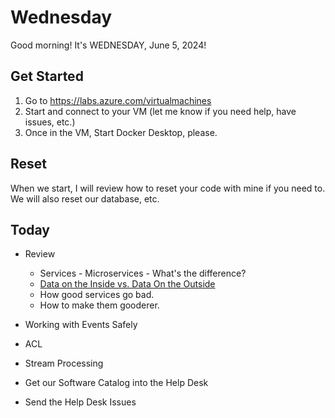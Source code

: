 # Wednesday

Good morning! It's WEDNESDAY, June 5, 2024!

## Get Started

1. Go to https://labs.azure.com/virtualmachines 
2. Start and connect to your VM (let me know if you need help, have issues, etc.)
3. Once in the VM, Start Docker Desktop, please.

## Reset
When we start, I will review how to reset your code with mine if you need to.
We will also reset our database, etc.

## Today

- Review 
    - Services - Microservices - What's the difference?
    - [Data on the Inside vs. Data On the Outside](https://queue.acm.org/detail.cfm?id=3415014)
    - How good services go bad.
    - How to make them gooderer.

- Working with Events Safely

- ACL

- Stream Processing

- Get our Software Catalog into the Help Desk
- Send the Help Desk Issues